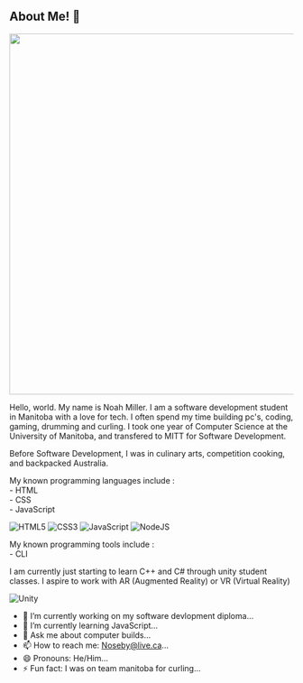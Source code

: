 ## About Me! 👋

<img src="https://wallpaperaccess.com/full/8351163.gif" height="640px">

Hello, world. My name is Noah Miller. I am a software development student in Manitoba with a love for tech. I often spend my time building pc's, coding, gaming, drumming and curling. I took one year of Computer Science at the University of Manitoba, and transfered to MITT for Software Development.

Before Software Development, I was in culinary arts, competition cooking, and backpacked Australia.

My known programming languages include : \
      - HTML\
      - CSS\
      - JavaScript

![HTML5](https://img.shields.io/badge/html5-%23E34F26.svg?style=for-the-badge&logo=html5&logoColor=white)
![CSS3](https://img.shields.io/badge/css3-%231572B6.svg?style=for-the-badge&logo=css3&logoColor=white)
![JavaScript](https://img.shields.io/badge/javascript-%23323330.svg?style=for-the-badge&logo=javascript&logoColor=%23F7DF1E)
![NodeJS](https://img.shields.io/badge/node.js-6DA55F?style=for-the-badge&logo=node.js&logoColor=white)

My known programming tools include :\
      - CLI
      
I am currently just starting to learn C++ and C# through unity student classes. I aspire to work with AR (Augmented Reality) or VR (Virtual Reality)

![Unity](https://img.shields.io/badge/unity-%23000000.svg?style=for-the-badge&logo=unity&logoColor=white)


- 🔭 I’m currently working on my software devlopment diploma...
- 🌱 I’m currently learning JavaScript...
- 💬 Ask me about computer builds...
- 📫 How to reach me: Noseby@live.ca...
- 😄 Pronouns: He/Him...
- ⚡ Fun fact: I was on team manitoba for curling...  

<!--
**NoahMiller4/NoahMiller4** is a ✨ _special_ ✨ repository because its `README.md` (this file) appears on your GitHub profile.
--!>

